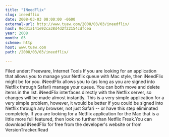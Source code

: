 ```yaml
---
title: "INeedFlix"
slug: ineedflix
date: 2008-03-03 08:00:00 -0600
external-url: http://www.tuaw.com/2008/03/03/ineedflix/
hash: 9ed31a141e92ca38d4d2f22154cdfcea
year: 2008
month: 03
scheme: http
host: www.tuaw.com
path: /2008/03/03/ineedflix/

---
```


Filed under: Freeware, Internet Tools
If you are looking for an application that allows you to manage your Netflix queue with Mac style, then iNeedFlix might be for you. iNeedFlix allows you to (as long as you are signed into Netflix through Safari) manage your queue. You can both move and delete items in the list. iNeedFlix interfaces directly with the Netflix server, so changes will be made almost instantly. This is a very simple application for a very simple problem, however, it would be better if you could be signed into Netflix through any browser, not just Safari -- or have this step eliminated completely. If you are looking for a Netflix application for the Mac that is a little more full featured, then look no further than Netflix Freak.You can download iNeedFlix for free from the developer's website or from VersionTracker.Read

